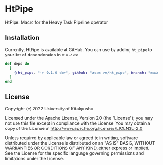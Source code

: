 # HtPipe

HtPipe: Macro for the Heavy Task Pipeline operator

## Installation

Currently, HtPipe is available at GitHub.
You can use by adding `ht_pipe` to your list of dependencies in `mix.exs`:

```elixir
def deps do
  [
    {:ht_pipe, "~> 0.1.0-dev", github: "zeam-vm/ht_pipe", branch: "main"}
  ]
end
```

## License

Copyright (c) 2022 University of Kitakyushu

Licensed under the Apache License, Version 2.0 (the "License"); you may not use this file except in compliance with the License. You may obtain a copy of the License at http://www.apache.org/licenses/LICENSE-2.0

Unless required by applicable law or agreed to in writing, software distributed under the License is distributed on an "AS IS" BASIS, WITHOUT WARRANTIES OR CONDITIONS OF ANY KIND, either express or implied. See the License for the specific language governing permissions and limitations under the License.

